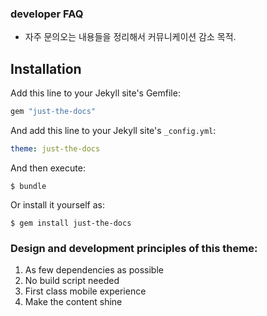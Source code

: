 ### developer FAQ
- 자주 문의오는 내용들을 정리해서 커뮤니케이션 감소 목적.


## Installation

Add this line to your Jekyll site's Gemfile:

```ruby
gem "just-the-docs"
```

And add this line to your Jekyll site's `_config.yml`:

```yaml
theme: just-the-docs
```

And then execute:

    $ bundle

Or install it yourself as:

    $ gem install just-the-docs

### Design and development principles of this theme:

1. As few dependencies as possible
2. No build script needed
3. First class mobile experience
4. Make the content shine



